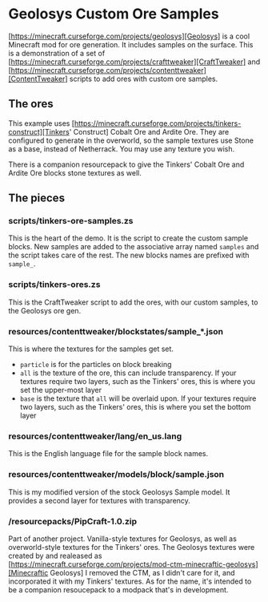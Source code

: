 # Geolosys Custom Ore Samples

[https://minecraft.curseforge.com/projects/geolosys][Geolosys] is a cool Minecraft mod for ore generation. It includes samples on the
surface. This is a demonstration of a set of [https://minecraft.curseforge.com/projects/crafttweaker][CraftTweaker] and [https://minecraft.curseforge.com/projects/contenttweaker][ContentTweaker]
scripts to add ores with custom ore samples.

## The ores

This example uses [https://minecraft.curseforge.com/projects/tinkers-construct][Tinkers' Construct] Cobalt Ore and Ardite Ore. They are
configured to generate in the overworld, so the sample textures use Stone
as a base, instead of Netherrack. You may use any texture you wish.

There is a companion resourcepack to give the Tinkers' Cobalt Ore and Ardite
Ore blocks stone textures as well.

## The pieces

### scripts/tinkers-ore-samples.zs

This is the heart of the demo. It is the script to create the custom sample
blocks. New samples are added to the associative array named `samples` and the
script takes care of the rest. The new blocks names are prefixed with `sample_`.

### scripts/tinkers-ores.zs

This is the CraftTweaker script to add the ores, with our custom samples, to
the Geolosys ore gen.

### resources/contenttweaker/blockstates/sample_*.json

This is where the textures for the samples get set.

- `particle` is for the particles on block breaking
- `all` is the texture of the ore, this can include transparency. If your textures require two layers, such as the Tinkers' ores, this is where you set the upper-most layer
- `base` is the texture that `all` will be overlaid upon. If your textures require two layers, such as the Tinkers' ores, this is where you set the bottom layer

### resources/contenttweaker/lang/en_us.lang

This is the English language file for the sample block names.

### resources/contenttweaker/models/block/sample.json

This is my modified version of the stock Geolosys Sample model. It provides a
second layer for textures with transparency.

### /resourcepacks/PipCraft-1.0.zip

Part of another project. Vanilla-style textures for Geolosys, as well as
overworld-style textures for the Tinkers' ores. The Geolosys textures were
created by  and realeased as [https://minecraft.curseforge.com/projects/mod-ctm-minecraftic-geolosys][Minecraftic Geolosys]
I removed the CTM, as I didn't care for it, and incorporated it with my
Tinkers' textures. As for the name, it's intended to be a companion resoucepack
to a modpack that's in development.

